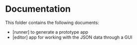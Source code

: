 # Documentation

This folder contains the following documents:

- [runner] to generate a prototype app
- [editor] app for working with the JSON data through a GUI
